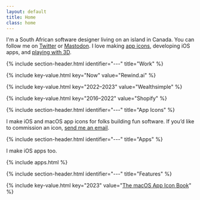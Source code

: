 ```yaml
---
layout: default
title: Home
class: home
---
```


I'm a South African software designer living on an island in Canada. You can follow me on [Twitter](https://twitter.com/AdamWhitcroft) or [Mastodon](https://mastodon.design/@adam). I love making [app icons](https://twitter.com/AdamWhitcroft/status/1691487295822802944/photo/1), developing iOS apps, and [playing with 3D](https://twitter.com/AdamWhitcroft/status/1730605005571563685/photo/1).

{% include section-header.html identifier="---" title="Work" %}

{% include key-value.html key="Now" value="Rewind.ai" %}

{% include key-value.html key="2022–2023" value="Wealthsimple" %}

{% include key-value.html key="2016–2022" value="Shopify" %}

{% include section-header.html identifier="---" title="App Icons" %}

I make iOS and macOS app icons for folks building fun software. If you’d like to commission an icon, <a href="mailto:hey@adamwhitcroft.com?subject=App%20icon%20inquiry">send me an email</a>.

{% include section-header.html identifier="---" title="Apps" %}

I make iOS apps too.

{% include apps.html %}

{% include section-header.html identifier="---" title="Features" %}

{% include key-value.html key="2023" value="<a href='https://www.appiconbook.com/'>The macOS App Icon Book</a>" %}